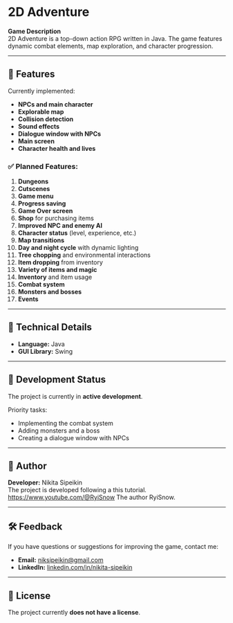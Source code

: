 # 2D Adventure

**Game Description**  
2D Adventure is a top-down action RPG written in Java. The game features dynamic combat elements, map exploration, and character progression.

---

## 🌟 Features
Currently implemented:
- **NPCs and main character**
- **Explorable map**
- **Collision detection**
- **Sound effects**
- **Dialogue window with NPCs**
- **Main screen**
- **Character health and lives**

### ✅ Planned Features:
1. **Dungeons**
2. **Cutscenes**
3. **Game menu**
4. **Progress saving**
5. **Game Over screen**
6. **Shop** for purchasing items
7. **Improved NPC and enemy AI**
8. **Character status** (level, experience, etc.)
9. **Map transitions**
10. **Day and night cycle** with dynamic lighting
11. **Tree chopping** and environmental interactions
12. **Item dropping** from inventory
13. **Variety of items and magic**
14. **Inventory** and item usage
15. **Combat system**
16. **Monsters and bosses**
17. **Events**


---

## 🔧 Technical Details
- **Language:** Java
- **GUI Library:** Swing

---

## 📅 Development Status
The project is currently in **active development**.

Priority tasks:
- Implementing the combat system
- Adding monsters and a boss
- Creating a dialogue window with NPCs

---

## 👤 Author
**Developer:** Nikita Sipeikin  
The project is developed following a this tutorial. https://www.youtube.com/@RyiSnow
The author RyiSnow.

---

## 🛠️ Feedback
If you have questions or suggestions for improving the game, contact me:
- **Email:** [niksipeikin@gmail.com](mailto:niksipeikin@gmail.com)
- **LinkedIn:** [linkedin.com/in/nikita-sipeikin](https://linkedin.com/in/nikita-sipeikin)

---

## 📃 License
The project currently **does not have a license**.
